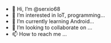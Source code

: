 - 👋 Hi, I’m @serxio68
- 👀 I’m interested in IoT, programming...
- 🌱 I’m currently learning Android...
- 💞️ I’m looking to collaborate on ...
- 📫 How to reach me ...

<!---
serxio68/serxio68 is a ✨ special ✨ repository because its `README.md` (this file) appears on your GitHub profile.
You can click the Preview link to take a look at your changes.
--->
